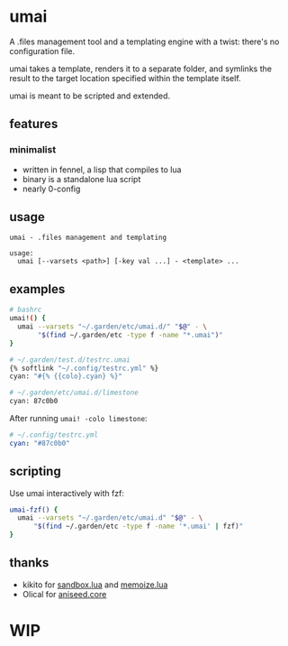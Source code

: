 # umai
A .files management tool and a templating engine with a twist: there's no configuration file.

umai takes a template, renders it to a separate folder, and symlinks the result to the target location specified within the template itself.

umai is meant to be scripted and extended.

## features

### minimalist
- written in fennel, a lisp that compiles to lua
- binary is a standalone lua script
- nearly 0-config

## usage
```
umai - .files management and templating

usage:
  umai [--varsets <path>] [-key val ...] - <template> ...
```

## examples
```bash
# bashrc
umai!() {
  umai --varsets "~/.garden/etc/umai.d/" "$@" - \
       "$(find ~/.garden/etc -type f -name "*.umai")"
}
```
```bash
# ~/.garden/test.d/testrc.umai
{% softlink "~/.config/testrc.yml" %}
cyan: "#{% {{colo}.cyan} %}"
```
```bash
# ~/.garden/etc/umai.d/limestone
cyan: 87c0b0
```
After running `umai! -colo limestone`:
```yaml
# ~/.config/testrc.yml
cyan: "#87c0b0"
```

## scripting
Use umai interactively with fzf:
```bash
umai-fzf() {
  umai --varsets "~/.garden/etc/umai.d" "$@" - \
      "$(find ~/.garden/etc -type f -name '*.umai' | fzf)"
}
```

## thanks
- kikito for [sandbox.lua](https://github.com/kikito/sandbox.lua) and [memoize.lua](https://github.com/kikito/memoize.lua)
- Olical for [aniseed.core](https://github.com/Olical/aniseed)

# WIP
